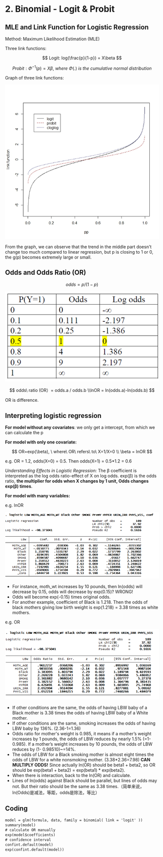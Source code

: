 # 2. Binomial - Logit & Probit

## MLE and Link Function for Logistic Regression

Method: Maximum Likelihood Estimation \(MLE\)

Three link functions:

$$
Logit: log(\frac{p}{1-p}) = X\beta
$$

$$
Probit: \Phi^{-1}(p) = X\beta,\ where\ Φ(.)\ is\ the\ cumulative\ normal\ distribution
$$

Graph of three link functions:

![](../../.gitbook/assets/image%20%2879%29.png)

From the graph, we can observe that the trend in the middle part doesn't change too much compared to linear regression, but p is closing to 1 or 0, the g\(p\) becomes extremely large or small. 

## Odds and Odds Ratio \(OR\)

$$
odds = p/(1-p)
$$

![](../../.gitbook/assets/image%20%2835%29.png)

$$
odds\ ratio (OR）= odds.a / odds.b
\\lnOR = ln(odds.a)-ln(odds.b)
$$

OR is difference.

## Interpreting logistic regression

**For model without any covariates**: we only get a intercept, from which we can calculate the p

**For model with only one covariate:** 

$$
OR=exp(\beta), \ where\ OR\ refers\ to\ X=1/X=0
\\ \beta = lnOR
$$

e.g. OR = 1.2, odds\(X=0\) = 0.5. Then odds\(X=1\) = 0.5\*1.2 = 0.6

_Understanding Effects in Logistic Regression:_ The β coefficient is interpreted as the log odds ratio-effect of X on log odds. exp\(β\) is the odds ratio, **the multiplier for odds when X changes by 1 unit, Odds changes exp\(β\) times**.

**For model with many variables:**

e.g. lnOR

![](../../.gitbook/assets/image%20%2885%29.png)

* For instance, moth\_wt increases by 10 pounds, then ln\(odds\) will decrease by 0.15, odds will decrease by exp\(0.15\)? WRONG!
* Odds will become exp\(-0.15\) times original odds.
* For another example, coefficient of Black is 1.218. Then the odds of black mothers giving low birth weight is exp\(1.218\) = 3.38 times as white mothers.

e.g. OR

![](../../.gitbook/assets/image%20%2840%29.png)

* If other conditions are the same, the odds of having LBW baby of a Black mother is 3.38 times the odds of having LBW baby of a White mother. 
* If other conditions are the same, smoking increases the odds of having LBW baby by 136%. \(2.36-1=1.36\) 
* Odds ratio for mother's weight is 0.985, it means if a mother’s weight increases by 1 pounds, the odds of LBW reduces by nearly 1.5% \(=1-0.985\). If a mother’s weight increases by 10 pounds, the odds of LBW reduces by \(1- 0.98510\)~=14%.
* The odds of LBW for a Black smoking mother is almost eight times the odds of LBW for a white nonsmoking mother. \(3.38\*2.36=7.98\) **CAN MULTIPLY ODDS!** Since actually ln\(OR\) should be beta1 + beta2, so OR should be exp\(beta1 + beta2\) = exp\(beta1\) \* exp\(beta2\).
* When there is interaction, back to the ln\(OR\) and calculate.
* Lines of ln\(odds\) against Black should be parallel, but lines of odds may not. But their ratio should be the same as 3.38 times.（简单来说，ln\(Odds\)是减法，等距，odds是除法，等比）

## Coding

```text
model = glm(formula, data, family = binomial( link = 'logit' ))
summary(model)
# calculate OR manually
exp(model$coefficients)
# confidence interval
confint.default(model)
exp(confint.default(model))
```









